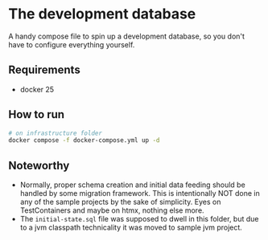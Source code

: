 # The development database

A handy compose file to spin up a development database, so you don't have to
configure everything yourself.

## Requirements

- docker 25

## How to run

```bash
# on infrastructure folder
docker compose -f docker-compose.yml up -d
```

## Noteworthy

- Normally, proper schema creation and initial data feeding should be handled by
  some migration framework. This is intentionally NOT done in any of the sample
  projects by the sake of simplicity. Eyes on TestContainers and maybe on htmx,
  nothing else more.
- The `initial-state.sql` file was supposed to dwell in this folder, but due to 
  a jvm classpath technicality it was moved to sample jvm project. 
